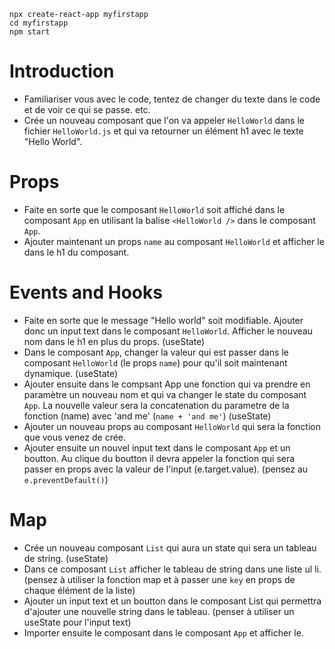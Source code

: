 ```
npx create-react-app myfirstapp
cd myfirstapp
npm start
```

# Introduction

- Familiariser vous avec le code, tentez de changer du texte dans le code et de voir ce qui se passe. etc.
- Crée un nouveau composant que l'on va appeler `HelloWorld` dans le fichier `HelloWorld.js` et qui va retourner un élément h1 avec le texte "Hello World".

# Props

- Faite en sorte que le composant `HelloWorld` soit affiché dans le composant `App` en utilisant la balise `<HelloWorld />` dans le composant `App`.
- Ajouter maintenant un props `name` au composant `HelloWorld` et afficher le dans le h1 du composant.

# Events and Hooks

- Faite en sorte que le message "Hello world" soit modifiable. Ajouter donc un input text dans le composant `HelloWorld`. Afficher le nouveau nom dans le h1 en plus du props. (useState)
- Dans le composant `App`, changer la valeur qui est passer dans le composant `HelloWorld` (le props `name`) pour qu'il soit maintenant dynamique. (useState)
- Ajouter ensuite dans le compsant App une fonction qui va prendre en paramètre un nouveau nom et qui va changer le state du composant `App`. La nouvelle valeur sera la concatenation du parametre de la fonction (name) avec 'and me' (`name + 'and me'`) (useState)
- Ajouter un nouveau props au composant `HelloWorld` qui sera la fonction que vous venez de crée.
- Ajouter ensuite un nouvel input text dans le composant `App` et un boutton. Au clique du boutton il devra appeler la fonction qui sera passer en props avec la valeur de l'input (e.target.value). (pensez au `e.preventDefault()`)


# Map

- Crée un nouveau composant `List` qui aura un state qui sera un tableau de string. (useState)
- Dans ce composant `List` afficher le tableau de string dans une liste ul li. (pensez à utiliser la fonction map et à passer une `key` en props de chaque élément de la liste)
- Ajouter un input text et un boutton dans le composant List qui permettra d'ajouter une nouvelle string dans le tableau. (penser à utiliser un useState pour l'input text)
- Importer ensuite le composant dans le composant `App` et afficher le.
